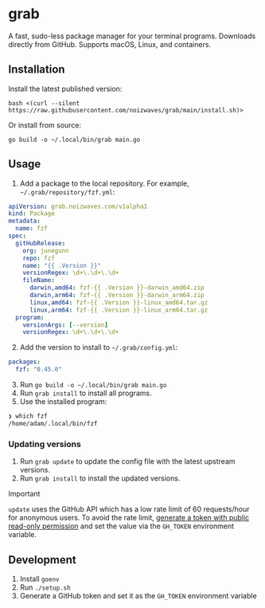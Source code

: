 # grab

A fast, sudo-less package manager for your terminal programs. Downloads directly from GitHub. Supports macOS, Linux, and containers.

## Installation

Install the latest published version:
```
bash <(curl --silent https://raw.githubusercontent.com/noizwaves/grab/main/install.sh)>
```

Or install from source:
```
go build -o ~/.local/bin/grab main.go
```

## Usage

1. Add a package to the local repository. For example, `~/.grab/repository/fzf.yml`:
```yaml
apiVersion: grab.noizwaves.com/v1alpha1
kind: Package
metadata:
  name: fzf
spec:
  gitHubRelease:
    org: junegunn
    repo: fzf
    name: "{{ .Version }}"
    versionRegex: \d+\.\d+\.\d+
    fileName:
      darwin,amd64: fzf-{{ .Version }}-darwin_amd64.zip
      darwin,arm64: fzf-{{ .Version }}-darwin_arm64.zip
      linux,amd64: fzf-{{ .Version }}-linux_amd64.tar.gz
      linux,arm64: fzf-{{ .Version }}-linux_arm64.tar.gz
  program:
    versionArgs: [--version]
    versionRegex: \d+\.\d+\.\d+
```

2. Add the version to install to `~/.grab/config.yml`:
```yaml
packages:
  fzf: "0.45.0"
```

3. Run `go build -o ~/.local/bin/grab main.go`
4. Run `grab install` to install all programs.
5. Use the installed program:
```sh
❯ which fzf
/home/adam/.local/bin/fzf
```

### Updating versions

1. Run `grab update` to update the config file with the latest upstream versions.
1. Run `grab install` to install the updated versions.

> [!IMPORTANT]
> `update` uses the GitHub API which has a low rate limit of 60 requests/hour for anonymous users. To avoid the rate limit, [generate a token with public read-only permission](https://docs.github.com/en/authentication/keeping-your-account-and-data-secure/managing-your-personal-access-tokens#creating-a-fine-grained-personal-access-token) and set the value via the `GH_TOKEN` environment variable.

## Development

1. Install `goenv`
1. Run `./setup.sh`
1. Generate a GitHub token and set it as the `GH_TOKEN` environment variable
